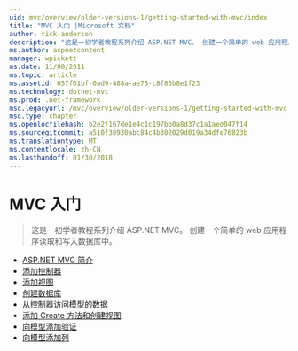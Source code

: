 ```yaml
---
uid: mvc/overview/older-versions-1/getting-started-with-mvc/index
title: "MVC 入门 |Microsoft 文档"
author: rick-anderson
description: "这是一初学者教程系列介绍 ASP.NET MVC。 创建一个简单的 web 应用程序读取和写入数据库中。"
ms.author: aspnetcontent
manager: wpickett
ms.date: 11/08/2011
ms.topic: article
ms.assetid: 057f01bf-0ad9-488a-ae75-c8f85b8e1f23
ms.technology: dotnet-mvc
ms.prod: .net-framework
msc.legacyurl: /mvc/overview/older-versions-1/getting-started-with-mvc
msc.type: chapter
ms.openlocfilehash: b2e2f167de1e4c1c197bb0a8d37c1a1aed047f14
ms.sourcegitcommit: a510f38930abc84c4b302029d019a34dfe76823b
ms.translationtype: MT
ms.contentlocale: zh-CN
ms.lasthandoff: 01/30/2018
---
```

<a name="getting-started-with-mvc"></a>MVC 入门
====================
> 这是一初学者教程系列介绍 ASP.NET MVC。 创建一个简单的 web 应用程序读取和写入数据库中。


- [ASP.NET MVC 简介](getting-started-with-mvc-part1.md)
- [添加控制器](getting-started-with-mvc-part2.md)
- [添加视图](getting-started-with-mvc-part3.md)
- [创建数据库](getting-started-with-mvc-part4.md)
- [从控制器访问模型的数据](getting-started-with-mvc-part5.md)
- [添加 Create 方法和创建视图](getting-started-with-mvc-part6.md)
- [向模型添加验证](getting-started-with-mvc-part7.md)
- [向模型添加列](getting-started-with-mvc-part8.md)
